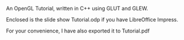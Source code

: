 An OpenGL Tutorial, written in C++ using GLUT and GLEW.

Enclosed is the slide show Tutorial.odp if you have LibreOffice Impress.

For your convenience, I have also exported it to Tutorial.pdf